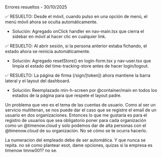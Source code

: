 Errores resueltos - 30/10/2025

✅ RESUELTO: Desde el móvil, cuando pulso en una opción de menú, el menú móvil ahora se oculta automáticamente.

- Solución: Agregado onClick handler en nav-main.tsx que cierra el sidebar en móvil al hacer clic en cualquier link.

✅ RESUELTO: Al abrir sesión, si la persona anterior estaba fichando, el estado ahora se reinicia automáticamente.

- Solución: Agregado resetStore() en login-form.tsx y nav-user.tsx que limpia el estado del time-tracking-store antes de hacer login/logout.

✅ RESUELTO: La página de firma (/sign/[token]) ahora mantiene la barra lateral y el layout del dashboard.

- Solución: Reemplazado min-h-screen por @container/main en todos los estados de la página para que respete el layout padre.

Un problema que veo es el tema de las cuentas de usuario. Como al ser un servicio multitenan,
se nos puede dar el caso que se registre el email de un usuario en dos organizaciones.
Entonces lo que me gustaría es para el registro de usuarios que sea obligatorio poner para
cada organización como un @timenow.cloud y solo podemos dar de alta personas con el @timenow.cloud
de su organización. No sé cómo se te ocurra hacerlo.

La numeracion del empleado debe de ser automática. Y que nunca se repita. no sé como plantear esot, dame opciones, quizas si la empresa es timenow tmnw001? no se.
